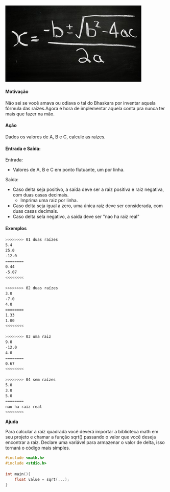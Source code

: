 #### ![Resultado de imagem para formula de bhaskara](https://raw.githubusercontent.com/qxcodefup/assets/master/baskara.jpg)

#### Motivação
Não sei se você amava ou odiava o tal do Bhaskara por inventar aquela fórmula das raízes.Agora é hora de implementar aquela conta pra nunca ter mais que fazer na mão.


#### Ação
Dados os valores de A, B e C, calcule as raízes.


#### Entrada e Saída:
Entrada:

- Valores de A, B e C em ponto flutuante, um por linha.

Saída:
- Caso delta seja positivo, a saída deve ser a raiz positiva e raiz negativa, com duas casas decimais.
    - Imprima uma raiz por linha.
- Caso delta seja igual a zero, uma única raiz deve ser considerada, com duas casas decimais.
- Caso delta sela negativo, a saída deve ser "nao ha raiz real"



#### Exemplos

```bash
>>>>>>>> 01 duas raízes
5.4
25.0
-12.0
========
0.44
-5.07
<<<<<<<<

>>>>>>>> 02 duas raízes
3.0
-7.0
4.0
========
1.33
1.00
<<<<<<<<

>>>>>>>> 03 uma raiz
9.0
-12.0
4.0
========
0.67
<<<<<<<<

>>>>>>>> 04 sem raízes
5.0
3.0
5.0
========
nao ha raiz real
<<<<<<<<
```

**Ajuda**

Para calcular a raiz quadrada você deverá importar a biblioteca math em seu projeto e chamar a função sqrt() passando o valor que você deseja encontrar a raiz. Declare uma variável para armazenar o valor de delta, isso tornará o código mais simples.

```c
#include <math.h>
#include <stdio.h>

int main(){
    float value = sqrt(...);
}
```
